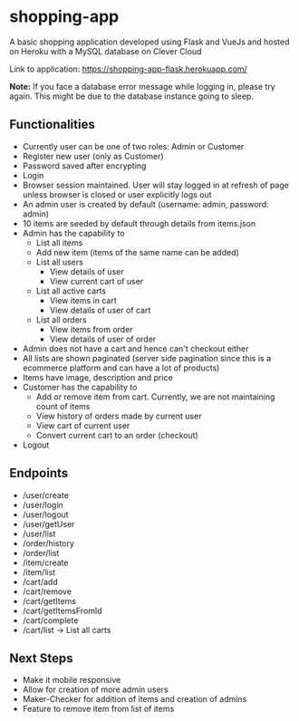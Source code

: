 # shopping-app
A basic shopping application developed using Flask and VueJs and hosted on Heroku with a MySQL database on Clever Cloud

Link to application: https://shopping-app-flask.herokuapp.com/

**Note:** If you face a database error message while logging in, please try again. This might be due to the database instance going to sleep.

## Functionalities
* Currently user can be one of two roles: Admin or Customer
* Register new user (only as Customer)
* Password saved after encrypting
* Login
* Browser session maintained. User will stay logged in at refresh of page unless browser is closed or user explicitly logs out
* An admin user is created by default (username: admin, password: admin)
* 10 items are seeded by default through details from items.json
* Admin has the capability to
  * List all items
  * Add new item (items of the same name can be added)
  * List all users
    * View details of user
    * View current cart of user
  * List all active carts
    * View items in cart
    * View details of user of cart
  * List all orders
    * View items from order
    * View details of user of order
* Admin does not have a cart and hence can't checkout either
* All lists are shown paginated (server side pagination since this is a ecommerce platform and can have a lot of products)
* Items have image, description and price
* Customer has the capability to
  * Add or remove item from cart. Currently, we are not maintaining count of items
  * View history of orders made by current user
  * View cart of current user
  * Convert current cart to an order (checkout)
* Logout 

## Endpoints
* /user/create
* /user/login
* /user/logout
* /user/getUser
* /user/list
* /order/history
* /order/list
* /item/create
* /item/list
* /cart/add
* /cart/remove
* /cart/getItems
* /cart/getItemsFromId
* /cart/complete
* /cart/list -> List all carts

## Next Steps
* Make it mobile responsive
* Allow for creation of more admin users
* Maker-Checker for addition of items and creation of admins
* Feature to remove item from list of items
